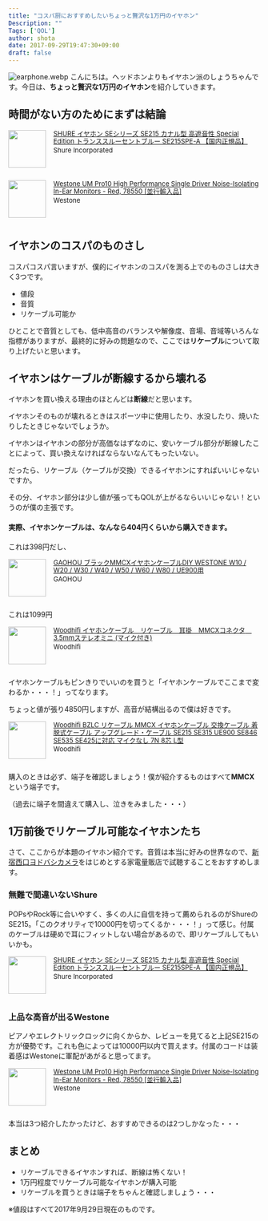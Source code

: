 ```yaml
---
title: "コスパ厨におすすめしたいちょっと贅沢な1万円のイヤホン"
Description: ""
Tags: ['QOL']
author: shota
date: 2017-09-29T19:47:30+09:00
draft: false
---
```


![earphone.webp](/images/blog/earphone.webp)
こんにちは。ヘッドホンよりもイヤホン派のしょうちゃんです。今日は、**ちょっと贅沢な1万円のイヤホン**を紹介していきます。

## 時間がない方のためにまずは結論

<div class="babylink-box" style="overflow: hidden; font-size: small; zoom: 1; margin: 15px 0; text-align: left;"><div class="babylink-image" style="float: left; margin: 0px 15px 10px 0px; width: 75px; height: 75px; text-align: center;"><a href="http://www.amazon.co.jp/exec/obidos/ASIN/B00A16BT4E/shiorisato203-22/" rel="nofollow" target="_blank"><img style="border-top: medium none; border-right: medium none; border-bottom: medium none; border-left: medium none;" src="https://images-fe.ssl-images-amazon.com/images/I/417ivt-VRcL._SL75_.jpg" width="75" height="75" /></a></div><div class="babylink-info" style="overflow: hidden; zoom: 1; line-height: 120%;"><div class="babylink-title" style="margin-bottom: 2px; line-height: 120%;"><a href="http://www.amazon.co.jp/exec/obidos/ASIN/B00A16BT4E/shiorisato203-22/" rel="nofollow" target="_blank">SHURE イヤホン SEシリーズ SE215 カナル型 高遮音性 Special Edition トランススルーセントブルー SE215SPE-A 【国内正規品】</a></div><div class="babylink-manufacturer" style="margin-bottom: 5px;">Shure Incorporated</div></div><div class="booklink-footer" style="clear: left"></div></div>

<div class="babylink-box" style="overflow: hidden; font-size: small; zoom: 1; margin: 15px 0; text-align: left;"><div class="babylink-image" style="float: left; margin: 0px 15px 10px 0px; width: 75px; height: 75px; text-align: center;"><a href="http://www.amazon.co.jp/exec/obidos/ASIN/B00YSQA2MS/shiorisato203-22/" rel="nofollow" target="_blank"><img style="border-top: medium none; border-right: medium none; border-bottom: medium none; border-left: medium none;" src="https://images-fe.ssl-images-amazon.com/images/I/41GoY87CPXL._SL75_.jpg" width="75" height="75" /></a></div><div class="babylink-info" style="overflow: hidden; zoom: 1; line-height: 120%;"><div class="babylink-title" style="margin-bottom: 2px; line-height: 120%;"><a href="http://www.amazon.co.jp/exec/obidos/ASIN/B00YSQA2MS/shiorisato203-22/" rel="nofollow" target="_blank">Westone UM Pro10 High Performance Single Driver Noise-Isolating In-Ear Monitors - Red, 78550 [並行輸入品]</a></div><div class="babylink-manufacturer" style="margin-bottom: 5px;">Westone</div></div><div class="booklink-footer" style="clear: left"></div></div>


## イヤホンのコスパのものさし
コスパコスパ言いますが、僕的にイヤホンのコスパを測る上でのものさしは大きく3つです。

- 値段
- 音質
- リケーブル可能か

ひとことで音質としても、低中高音のバランスや解像度、音場、音域等いろんな指標がありますが、最終的に好みの問題なので、ここでは**リケーブル**について取り上げたいと思います。

## イヤホンはケーブルが断線するから壊れる
イヤホンを買い換える理由のほとんどは**断線**だと思います。

イヤホンそのものが壊れるときはスポーツ中に使用したり、水没したり、焼いたりしたときじゃないでしょうか。

イヤホンはイヤホンの部分が高価なはずなのに、安いケーブル部分が断線したことによって、買い換えなければならないなんてもったいない。

だったら、リケーブル（ケーブルが交換）できるイヤホンにすればいいじゃないですか。

その分、イヤホン部分は少し値が張ってもQOLが上がるならいいじゃない！というのが僕の主張です。


#### 実際、イヤホンケーブルは、なんなら404円くらいから購入できます。

これは398円だし、
<div class="babylink-box" style="overflow: hidden; font-size: small; zoom: 1; margin: 15px 0; text-align: left;"><div class="babylink-image" style="float: left; margin: 0px 15px 10px 0px; width: 75px; height: 75px; text-align: center;"><a href="http://www.amazon.co.jp/exec/obidos/ASIN/B074NNSPRV/shiorisato203-22/" rel="nofollow" target="_blank"><img style="border-top: medium none; border-right: medium none; border-bottom: medium none; border-left: medium none;" src="https://images-fe.ssl-images-amazon.com/images/I/51aVBiKyRuL._SL75_.jpg" width="75" height="75" /></a></div><div class="babylink-info" style="overflow: hidden; zoom: 1; line-height: 120%;"><div class="babylink-title" style="margin-bottom: 2px; line-height: 120%;"><a href="http://www.amazon.co.jp/exec/obidos/ASIN/B074NNSPRV/shiorisato203-22/" rel="nofollow" target="_blank">GAOHOU ブラックMMCXイヤホンケーブルDIY WESTONE W10 / W20 / W30 / W40 / W50 / W60 / W80 / UE900用</a></div><div class="babylink-manufacturer" style="margin-bottom: 5px;">GAOHOU</div></div><div class="booklink-footer" style="clear: left"></div></div>

これは1099円

<div class="babylink-box" style="overflow: hidden; font-size: small; zoom: 1; margin: 15px 0; text-align: left;"><div class="babylink-image" style="float: left; margin: 0px 15px 10px 0px; width: 75px; height: 75px; text-align: center;"><a href="http://www.amazon.co.jp/exec/obidos/ASIN/B0784FCGGS/shiorisato203-22/" rel="nofollow" target="_blank"><img style="border-top: medium none; border-right: medium none; border-bottom: medium none; border-left: medium none;" src="https://images-fe.ssl-images-amazon.com/images/I/51oooJTcyeL._SL75_.jpg" width="75" height="75" /></a></div><div class="babylink-info" style="overflow: hidden; zoom: 1; line-height: 120%;"><div class="babylink-title" style="margin-bottom: 2px; line-height: 120%;"><a href="http://www.amazon.co.jp/exec/obidos/ASIN/B0784FCGGS/shiorisato203-22/" rel="nofollow" target="_blank">Woodhifi イヤホンケーブル　リケーブル　耳掛　MMCXコネクタ　3.5mmステレオミニ (マイク付き)</a></div><div class="babylink-manufacturer" style="margin-bottom: 5px;">Woodhifi</div></div><div class="booklink-footer" style="clear: left"></div></div>

イヤホンケーブルもピンきりでいいのを買うと「イヤホンケーブルでここまで変わるか・・・！」ってなります。


ちょっと値が張り4850円しますが、高音が結構出るので僕は好きです。

<div class="babylink-box" style="overflow: hidden; font-size: small; zoom: 1; margin: 15px 0; text-align: left;"><div class="babylink-image" style="float: left; margin: 0px 15px 10px 0px; width: 75px; height: 75px; text-align: center;"><a href="http://www.amazon.co.jp/exec/obidos/ASIN/B071PD1HMQ/shiorisato203-22/" rel="nofollow" target="_blank"><img style="border-top: medium none; border-right: medium none; border-bottom: medium none; border-left: medium none;" src="https://images-fe.ssl-images-amazon.com/images/I/51OdA0EWA5L._SL75_.jpg" width="75" height="75" /></a></div><div class="babylink-info" style="overflow: hidden; zoom: 1; line-height: 120%;"><div class="babylink-title" style="margin-bottom: 2px; line-height: 120%;"><a href="http://www.amazon.co.jp/exec/obidos/ASIN/B071PD1HMQ/shiorisato203-22/" rel="nofollow" target="_blank">Woodhifi BZLC リケーブル MMCX イヤホンケーブル 交換ケーブル 着脱式ケーブル アップグレード・ケーブル SE215 SE315 UE900 SE846 SE535 SE425に対応 マイクなし 7N 8芯 L型</a></div><div class="babylink-manufacturer" style="margin-bottom: 5px;">Woodhifi</div></div><div class="booklink-footer" style="clear: left"></div></div>

購入のときは必ず、端子を確認しましょう！僕が紹介するものはすべて**MMCX**という端子です。

（過去に端子を間違えて購入し、泣きをみました・・・）

## 1万前後でリケーブル可能なイヤホンたち
さて、ここからが本題のイヤホン紹介です。音質は本当に好みの世界なので、[新宿西口ヨドバシカメラ](http://www.yodobashi.com/ec/store/0011)をはじめとする家電量販店で試聴することをおすすめします。

### 無難で間違いないShure
POPsやRock等に合いやすく、多くの人に自信を持って薦められるのがShureのSE215。「このクオリティで10000円を切ってくるか・・・！」って感じ。付属のケーブルは硬めで耳にフィットしない場合があるので、即リケーブルしてもいいかも。

<div class="babylink-box" style="overflow: hidden; font-size: small; zoom: 1; margin: 15px 0; text-align: left;"><div class="babylink-image" style="float: left; margin: 0px 15px 10px 0px; width: 75px; height: 75px; text-align: center;"><a href="http://www.amazon.co.jp/exec/obidos/ASIN/B00A16BT4E/shiorisato203-22/" rel="nofollow" target="_blank"><img style="border-top: medium none; border-right: medium none; border-bottom: medium none; border-left: medium none;" src="https://images-fe.ssl-images-amazon.com/images/I/417ivt-VRcL._SL75_.jpg" width="75" height="75" /></a></div><div class="babylink-info" style="overflow: hidden; zoom: 1; line-height: 120%;"><div class="babylink-title" style="margin-bottom: 2px; line-height: 120%;"><a href="http://www.amazon.co.jp/exec/obidos/ASIN/B00A16BT4E/shiorisato203-22/" rel="nofollow" target="_blank">SHURE イヤホン SEシリーズ SE215 カナル型 高遮音性 Special Edition トランススルーセントブルー SE215SPE-A 【国内正規品】</a></div><div class="babylink-manufacturer" style="margin-bottom: 5px;">Shure Incorporated</div></div><div class="booklink-footer" style="clear: left"></div></div>

### 上品な高音が出るWestone
ピアノやエレクトリックロックに向くからか、レビューを見てると上記SE215の方が優勢です。これも色によっては10000円以内で買えます。付属のコードは装着感はWestoneに軍配があがると思ってます。

<div class="babylink-box" style="overflow: hidden; font-size: small; zoom: 1; margin: 15px 0; text-align: left;"><div class="babylink-image" style="float: left; margin: 0px 15px 10px 0px; width: 75px; height: 75px; text-align: center;"><a href="http://www.amazon.co.jp/exec/obidos/ASIN/B00YSQA2MS/shiorisato203-22/" rel="nofollow" target="_blank"><img style="border-top: medium none; border-right: medium none; border-bottom: medium none; border-left: medium none;" src="https://images-fe.ssl-images-amazon.com/images/I/41GoY87CPXL._SL75_.jpg" width="75" height="75" /></a></div><div class="babylink-info" style="overflow: hidden; zoom: 1; line-height: 120%;"><div class="babylink-title" style="margin-bottom: 2px; line-height: 120%;"><a href="http://www.amazon.co.jp/exec/obidos/ASIN/B00YSQA2MS/shiorisato203-22/" rel="nofollow" target="_blank">Westone UM Pro10 High Performance Single Driver Noise-Isolating In-Ear Monitors - Red, 78550 [並行輸入品]</a></div><div class="babylink-manufacturer" style="margin-bottom: 5px;">Westone</div></div><div class="booklink-footer" style="clear: left"></div></div>

本当は3つ紹介したかったけど、おすすめできるのは2つしかなった・・・

<script async src="//pagead2.googlesyndication.com/pagead/js/adsbygoogle.js"></script>
<ins class="adsbygoogle"
     style="display:block; text-align:center;"
     data-ad-layout="in-article"
     data-ad-format="fluid"
     data-ad-client="ca-pub-9971307452839678"
     data-ad-slot="4437968617"></ins>
<script>
     (adsbygoogle = window.adsbygoogle || []).push({});
</script>

## まとめ
- リケーブルできるイヤホンすれば、断線は怖くない！
- 1万円程度でリケーブル可能なイヤホンが購入可能
- リケーブルを買うときは端子をちゃんと確認しましょう・・・



※値段はすべて2017年9月29日現在のものです。
